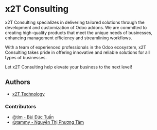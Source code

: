 # x2T Consulting

x2T Consulting specializes in delivering tailored solutions through the development and customization of Odoo addons. We are committed to creating high-quality products that meet the unique needs of businesses, enhancing management efficiency and streamlining workflows.

With a team of experienced professionals in the Odoo ecosystem, x2T Consulting takes pride in offering innovative and reliable solutions for all types of businesses.

Let x2T Consulting help elevate your business to the next level!

## Authors

- [x2T Technology](https://github.com/x2TTechnology/x2t)

### Contributors

- [@tim - Bùi Đức Tuấn](https://github.com/buiductuan-git)
- [@tammy - Nguyễn Thị Phương Tâm](https://github.com/Phuongtam)
